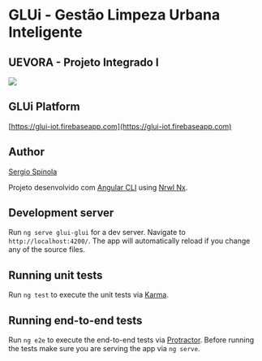 # GLUi - Gestão Limpeza Urbana Inteligente

## UEVORA - Projeto Integrado I

<a href="http://www.uevora.pt"><img src="http://www.uevora.pt/extension/uepages/design/ueunidade_layout2/images/layout/logotipo_site.jpg"></a>

## GLUi Platform

[https://glui-iot.firebaseapp.com](https://glui-iot.firebaseapp.com)

## Author

[Sergio Spinola](https://sergio-spinola.firebaseapp.com)

Projeto desenvolvido com [Angular CLI](https://github.com/angular/angular-cli) using [Nrwl Nx](https://nrwl.io/nx).

## Development server

Run `ng serve glui-glui` for a dev server. Navigate to `http://localhost:4200/`. The app will automatically reload if you change any of the source files.

## Running unit tests

Run `ng test` to execute the unit tests via [Karma](https://karma-runner.github.io).

## Running end-to-end tests

Run `ng e2e` to execute the end-to-end tests via [Protractor](http://www.protractortest.org/).
Before running the tests make sure you are serving the app via `ng serve`.